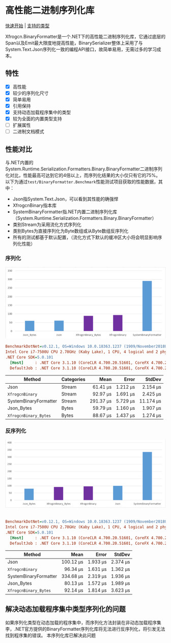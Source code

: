 # 高性能二进制序列化库

[快速开始](doc/GettingStart.zh.md) | [支持的类型](doc/SupportTypes.zh.md)

Xfrogcn.BinaryFormatter是一个.NET下的高性能二进制序列化库，它通过底层的Span以及Emit最大限度地提高性能，BinarySerializer整体上采用了与System.Text.Json序列化一致的编程API接口，故简单易用，无需过多的学习成本。

## 特性

- [x] 高性能
- [x] 较少的序列化尺寸
- [x] 简单易用
- [x] 引用保持
- [x] 支持动态加载程序集中的类型
- [x] 较为全面的内置类型支持
- [ ] 扩展属性
- [ ] 二进制文档模式

## 性能对比

与.NET内置的System.Runtime.Serialization.Formatters.Binary.BinaryFormatter二进制序列化对比，性能最高可达到它的4倍以上，而序列化结果的大小仅只有它的75%。
以下为通过`test/BinaryFormatter.Benchmark`性能测试项目获取的性能数据，其中：

- Json指System.Text.Json，可以看到其性能的确强悍
- XfrogcnBinary指本库
- SystemBinaryFormatter指.NET内置二进制序列化库（System.Runtime.Serialization.Formatters.Binary.BinaryFormatter）
- 类别Stream为采用流化方式序列化
- 类别Bytes为直接序列化为Byte数组或从Byte数组反序列化
- 所有的测试都基于默认配置，（流化方式下默认的缓冲区大小将会明显影响序列化性能）

### 序列化

![img](doc/s.png)

``` ini
BenchmarkDotNet=v0.12.1, OS=Windows 10.0.18363.1237 (1909/November2018Update/19H2)
Intel Core i7-7500U CPU 2.70GHz (Kaby Lake), 1 CPU, 4 logical and 2 physical cores
.NET Core SDK=5.0.101
  [Host]     : .NET Core 3.1.10 (CoreCLR 4.700.20.51601, CoreFX 4.700.20.51901), X64 RyuJIT
  DefaultJob : .NET Core 3.1.10 (CoreCLR 4.700.20.51601, CoreFX 4.700.20.51901), X64 RyuJIT


```

|                Method | Categories |      Mean |    Error |    StdDev |
|---------------------- |----------- |----------:|---------:|----------:|
|                  Json |     Stream |  61.41 μs | 1.212 μs |  2.154 μs |
|         `XfrogcnBinary` |     Stream |  92.97 μs | 1.691 μs |  2.425 μs |
| SystemBinaryFormatter |     Stream | 291.37 μs | 5.729 μs | 11.174 μs |
|            Json_Bytes |      Bytes |  59.79 μs | 1.160 μs |  1.907 μs |
|   `XfrogcnBinary_Bytes` |      Bytes |  88.67 μs | 1.437 μs |  1.274 μs |

### 反序列化

![img](doc/ds.png)

``` ini

BenchmarkDotNet=v0.12.1, OS=Windows 10.0.18363.1237 (1909/November2018Update/19H2)
Intel Core i7-7500U CPU 2.70GHz (Kaby Lake), 1 CPU, 4 logical and 2 physical cores
.NET Core SDK=5.0.101
  [Host]     : .NET Core 3.1.10 (CoreCLR 4.700.20.51601, CoreFX 4.700.20.51901), X64 RyuJIT
  DefaultJob : .NET Core 3.1.10 (CoreCLR 4.700.20.51601, CoreFX 4.700.20.51901), X64 RyuJIT


```

|                Method |      Mean |    Error |   StdDev |
|---------------------- |----------:|---------:|---------:|
|                  Json | 100.12 μs | 1.933 μs | 2.374 μs |
|         `XfrogcnBinary` |  96.34 μs | 1.631 μs | 1.362 μs |
| SystemBinaryFormatter | 334.68 μs | 2.319 μs | 1.936 μs |
|            Json_Bytes |  80.13 μs | 1.572 μs | 1.989 μs |
|   `XfrogcnBinary_Bytes` |  92.14 μs | 1.814 μs | 3.623 μs |

## 解决动态加载程序集中类型序列化的问题

如果序列化类型在动态加载的程序集中，而序列化方法封装在非动态加载程序集李，.NET官方提供的BinaryFormatter序列化库将无法进行反序列化，将引发无法找到程序集的错误。
本序列化库已解决此问题
